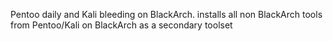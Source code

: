 Pentoo daily and Kali bleeding on BlackArch. installs all non BlackArch tools from Pentoo/Kali on BlackArch as a secondary toolset
